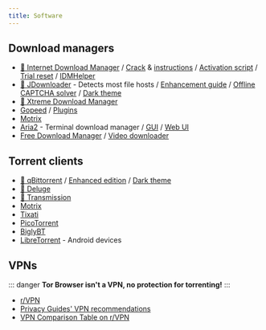 ```yaml
---
title: Software
---
```


## Download managers

- [🌟 Internet Download Manager](https://www.internetdownloadmanager.com) / [Crack](https://cracksurl.com/internet-download-manager) & [instructions](https://rentry.org/installidm) / [Activation script](https://github.com/lstprjct/IDM-Activation-Script) / [Trial reset](https://github.com/J2TEAM/idm-trial-reset) / [IDMHelper](https://github.com/unamer/IDMHelper)
- [🌟 JDownloader](https://jdownloader.org/jdownloader2) - Detects most file
  hosts / [Enhancement guide](https://lemmy.world/post/3098414) / [Offline CAPTCHA solver](https://github.com/cracker0dks/CaptchaSolver) / [Dark theme](https://support.jdownloader.org/Knowledgebase/Article/View/dark-mode-theme)
- [🌟 Xtreme Download Manager](https://xtremedownloadmanager.com)
- [Gopeed](https://gopeed.com) / [Plugins](https://github.com/search?q=topic%3Agopeed-extension&type=repositories)
- [Motrix](https://motrix.app)
- [Aria2](https://aria2.github.io) - Terminal download
  manager / [GUI](https://persepolisdm.github.io) / [Web UI](https://github.com/ziahamza/webui-aria2)
- [Free Download Manager](https://www.freedownloadmanager.org) / [Video downloader](https://github.com/meowcateatrat/elephant)

## Torrent clients

- [🌟 qBittorrent](https://www.qbittorrent.org) / [Enhanced edition](https://github.com/c0re100/qBittorrent-Enhanced-Edition) / [Dark theme](https://draculatheme.com/qbittorrent)
- [🌟 Deluge](https://dev.deluge-torrent.org)
- [🌟 Transmission](https://transmissionbt.com)
- [Motrix](https://motrix.app)
- [Tixati](https://tixati.com)
- [PicoTorrent](https://picotorrent.org)
- [BiglyBT](https://www.biglybt.com)
- [LibreTorrent](https://github.com/proninyaroslav/libretorrent) - Android devices

## VPNs

::: danger
**Tor Browser isn't a VPN, no protection for torrenting!**
:::

- [r/VPN](https://www.reddit.com/r/VPN)
- [Privacy Guides' VPN recommendations](https://www.privacyguides.org/vpn)
- [VPN Comparison Table on r/VPN](https://www.reddit.com/m736zt)
